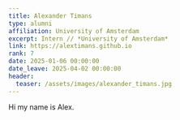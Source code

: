 ```yaml
---
title: Alexander Timans
type: alumni
affiliation: University of Amsterdam
excerpt: Intern // *University of Amsterdam*
link: https://alextimans.github.io
rank: 7
date: 2025-01-06 00:00:00
date_leave: 2025-04-02 00:00:00
header:
  teaser: /assets/images/alexander_timans.jpg
---
```


Hi my name is Alex.
